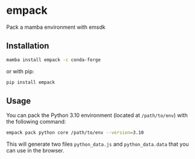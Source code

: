 # empack

Pack a mamba environment with emsdk

## Installation

```bash
mamba install empack -c conda-forge
```

or with pip:

```bash
pip install empack
```

## Usage

You can pack the Python 3.10 environment (located at `/path/to/env`) with the following command:

```bash
empack pack python core /path/to/env --version=3.10
```

This will generate two files `python_data.js` and `python_data.data` that you can use in the browser.
